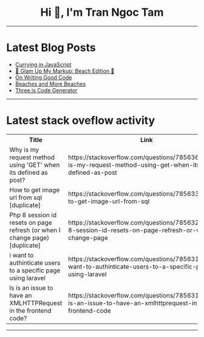 <h1 align="center">Hi 👋, I'm Tran Ngoc Tam</h1>

---

# Latest Blog Posts 
<!-- BLOG-POST-LIST:START -->
- [Currying in JavaScript](https://dev.to/mrhimanshusahni/currying-in-javascript-20d5)
- [🌊 Glam Up My Markup: Beach Edition 🌴](https://dev.to/programordie/glam-up-my-markup-beach-edition-17d4)
- [On Writing Good Code](https://dev.to/primalskill/on-writing-good-code-3p3f)
- [Beaches and More Beaches](https://dev.to/salladshooter/beaches-and-more-beaches-epj)
- [Three.js Code Generator](https://dev.to/tushar_sharma_a9e72b816e8/threejs-code-generator-1kck)
<!-- BLOG-POST-LIST:END -->

---

# Latest stack oveflow activity
<table>
  <tr><th>Title</th><th>Link</th></tr>
  <!-- STACKOVERFLOW:START --><tr><td>Why is my request method using &#39;GET&#39; when its defined as post?</td><td>https://stackoverflow.com/questions/78563630/why-is-my-request-method-using-get-when-its-defined-as-post</td></tr><tr><td>How to get image url from sql [duplicate]</td><td>https://stackoverflow.com/questions/78563386/how-to-get-image-url-from-sql</td></tr><tr><td>Php 8 session id resets on page refresh &lpar;or when I change page&rpar; [duplicate]</td><td>https://stackoverflow.com/questions/78563202/php-8-session-id-resets-on-page-refresh-or-when-i-change-page</td></tr><tr><td>i want to authinticate users to a specific page using laravel</td><td>https://stackoverflow.com/questions/78563112/i-want-to-authinticate-users-to-a-specific-page-using-laravel</td></tr><tr><td>Is is an issue to have an XMLHTTPRequest in the frontend code?</td><td>https://stackoverflow.com/questions/78563100/is-is-an-issue-to-have-an-xmlhttprequest-in-the-frontend-code</td></tr><!-- STACKOVERFLOW:END -->
</table>

---


